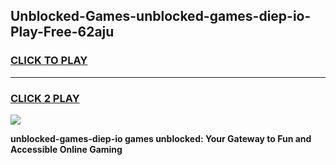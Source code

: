 
## Unblocked-Games-unblocked-games-diep-io-Play-Free-62aju
<h3>
<a href="https://premium76.site?title=unblocked-games-diep-io&ref=23A">CLICK TO PLAY</a></h3>
<hr>

<h3>
<a href="https://premium76.site?title=unblocked-games-diep-io&ref=23A">CLICK 2 PLAY</a>
  
</h3>

<a href="https://premium76.site?title=unblocked-games-diep-io&ref=23A"><img src="https://clearcache.store/games.png"></a>


**unblocked-games-diep-io games unblocked: Your Gateway to Fun and Accessible Online Gaming**
